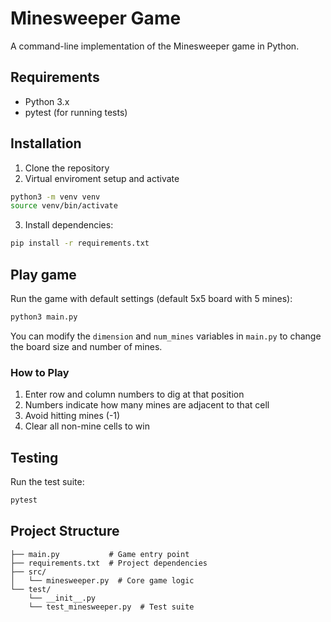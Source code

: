 # Minesweeper Game

A command-line implementation of the Minesweeper game in Python.

## Requirements

- Python 3.x
- pytest (for running tests)

## Installation

1. Clone the repository
2. Virtual enviroment setup and activate

```sh
python3 -m venv venv
source venv/bin/activate
```

3. Install dependencies:

```sh
pip install -r requirements.txt
```

## Play game

Run the game with default settings (default 5x5 board with 5 mines):

```sh
python3 main.py
```

You can modify the `dimension` and `num_mines` variables in `main.py` to change the board size and number of mines.

### How to Play

1. Enter row and column numbers to dig at that position
2. Numbers indicate how many mines are adjacent to that cell
3. Avoid hitting mines (-1)
4. Clear all non-mine cells to win

## Testing

Run the test suite:

```sh
pytest
```

## Project Structure

```
├── main.py           # Game entry point
├── requirements.txt  # Project dependencies
├── src/
│   └── minesweeper.py  # Core game logic
└── test/
    └── __init__.py
    └── test_minesweeper.py  # Test suite
```
